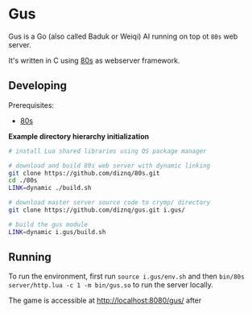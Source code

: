 # Gus 

Gus is a Go (also called Baduk or Weiqi) AI running on top ot `80s` web server.

It's written in C using [80s](https://github.com/diznq/80s) as webserver framework.

## Developing

Prerequisites:
- [80s](https://github.com/diznq/80s)

**Example directory hierarchy initialization**

```sh
# install Lua shared libraries using OS package manager

# download and build 80s web server with dynamic linking
git clone https://github.com/diznq/80s.git
cd ./80s
LINK=dynamic ./build.sh

# download master server source code to crymp/ directory
git clone https://github.com/diznq/gus.git i.gus/

# build the gus module
LINK=dynamic i.gus/build.sh
```

## Running
To run the environment, first run `source i.gus/env.sh` and then `bin/80s server/http.lua -c 1 -m bin/gus.so` to run the server locally.

The game is accessible at [http://localhost:8080/gus/](http://localhost:8080/gus/) after